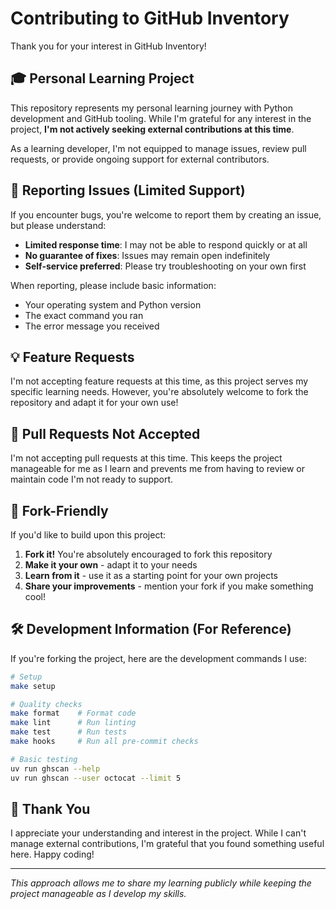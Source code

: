# Contributing to GitHub Inventory

Thank you for your interest in GitHub Inventory! 

## 🎓 Personal Learning Project

This repository represents my personal learning journey with Python development and GitHub tooling. While I'm grateful for any interest in the project, **I'm not actively seeking external contributions at this time**.

As a learning developer, I'm not equipped to manage issues, review pull requests, or provide ongoing support for external contributors.

## 🐛 Reporting Issues (Limited Support)

If you encounter bugs, you're welcome to report them by creating an issue, but please understand:

- **Limited response time**: I may not be able to respond quickly or at all
- **No guarantee of fixes**: Issues may remain open indefinitely
- **Self-service preferred**: Please try troubleshooting on your own first

When reporting, please include basic information:
- Your operating system and Python version
- The exact command you ran
- The error message you received

## 💡 Feature Requests

I'm not accepting feature requests at this time, as this project serves my specific learning needs. However, you're absolutely welcome to fork the repository and adapt it for your own use!

## 🚫 Pull Requests Not Accepted

I'm not accepting pull requests at this time. This keeps the project manageable for me as I learn and prevents me from having to review or maintain code I'm not ready to support.

## 🍴 Fork-Friendly

If you'd like to build upon this project:

1. **Fork it!** You're absolutely encouraged to fork this repository
2. **Make it your own** - adapt it to your needs
3. **Learn from it** - use it as a starting point for your own projects
4. **Share your improvements** - mention your fork if you make something cool!

## 🛠️ Development Information (For Reference)

If you're forking the project, here are the development commands I use:

```bash
# Setup
make setup

# Quality checks  
make format    # Format code
make lint      # Run linting
make test      # Run tests
make hooks     # Run all pre-commit checks

# Basic testing
uv run ghscan --help
uv run ghscan --user octocat --limit 5
```

## 🤝 Thank You

I appreciate your understanding and interest in the project. While I can't manage external contributions, I'm grateful that you found something useful here. Happy coding! 

---

*This approach allows me to share my learning publicly while keeping the project manageable as I develop my skills.*
